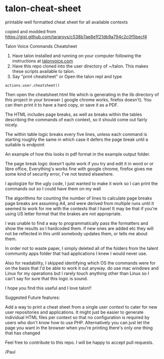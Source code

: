 # talon-cheat-sheet
printable well formatted cheat sheet for all available contexts

copied and modded from https://gist.github.com/tararoys/c538b7ae8e1f21db9a794c2c0f5becf4

Talon Voice Commands Cheatsheet


1. Have talon installed and running on your computer following the instructions at [talonvoice.com](https://talonvoice.com/docs/index.html#getting-started)
2. Have this repo cloned  into the user directory of ~/talon.  This makes these scripts available to talon.
3. Say "print cheatsheet" or Open the talon repl and type

```
actions.user.cheatsheet()
```

Then open the cheatsheet.html file  which is generating in the lib directory of this project in your browser ( google chrome works, firefox doesn't).
You can then print it to have a hard copy, or save it as a PDF.

The HTML includes page breaks,  as well as breaks within the tables describing the commands of each context, so it should come out fairly nicely.

The within table logic breaks every five lines,  unless each command is starting roughly the same in which case it defers the page break until a suitable is endpoint

An example of how this looks  in pdf format in the example output folder.

The page break logic doesn't quite work if you try and edit it in word or or libre office, 
Everything's works fine with  google chrome,  firefox gives me some kind of security error,  I've not tested elsewhere.

I apologize for the ugly code, I just wanted to make it work so I can print the commands out so I could have them on my wall

The algorithms for  counting the number of lines to calculate page breaks page breaks are assuming A4,
and were derived from multiple runs until it seemed to work for me with the contexts that I have!
It may be that if you're using US letter format that the brakes are not appropriate.

 I was unable to find a way to programmatically pass the formatters and show the results so I hardcoded them.
 if new ones are added etc they will not be reflected in this until somebody updates them,  or tells me about them.



In order not to waste paper,  I simply deleted all of the folders from the talent community apps folder  that had applications I knew I would never use.

Also for readability,  I  skipped identifying which OS the commands were for on the basis that  I'd be able to work it out anyway.
 do use mac windows and Linux for my operations but I rarely touch anything other than Linux so I can't say for sure that  this logic is sound.

I hope you find this useful and I love talon!!



Suggested Future features:

Add a way to print a  cheat sheet from a single user context to cater for new user repositories and applications.
It might just be easier to generate individual HTML files per context so that no configuration is required  by users who don't know how to use PHP.
Alternatively you can  just let the page you want in the browser when you're printing there's only one thing  that has changed

Feel free to contribute to this repo.  I will be happy to accept pull requests.

/Paul

